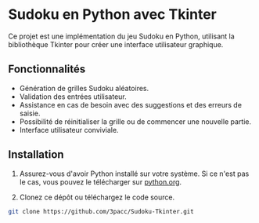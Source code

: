 # Sudoku en Python avec Tkinter

Ce projet est une implémentation du jeu Sudoku en Python, utilisant la bibliothèque Tkinter pour créer une interface utilisateur graphique.

## Fonctionnalités

- Génération de grilles Sudoku aléatoires.
- Validation des entrées utilisateur.
- Assistance en cas de besoin avec des suggestions et des erreurs de saisie.
- Possibilité de réinitialiser la grille ou de commencer une nouvelle partie.
- Interface utilisateur conviviale.

## Installation

1. Assurez-vous d'avoir Python installé sur votre système. Si ce n'est pas le cas, vous pouvez le télécharger sur [python.org](https://www.python.org/downloads/).

2. Clonez ce dépôt ou téléchargez le code source.

```bash
git clone https://github.com/3pacc/Sudoku-Tkinter.git
